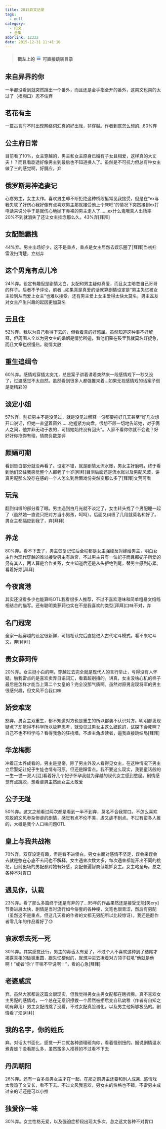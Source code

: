 ```yaml
---
title: 2015弃文记录
tags:
  - null
category:
  - 扫文
  - 合集
abbrlink: 12332
date: 2015-12-31 11:41:10
---
```

<meta name="referrer" content="no-referrer" />

<!-- more -->

> **戳左上的<font color=#3374FF size=5> ≡ </font>可直接跳转目录**

## 来自异界的你
一半都没看到就突然蹿出一个番外，而且还是金手指全开的番外，这爽文也爽的太过了（捂胸口）忍不住弃 ​​​​

## 茗花有主
一篇古言时不时出现网络词汇真的好出戏，非穿越。作者到底怎么想的…80%弃 ​​​​

## 公主府日常
目前看了10%，女主穿越的，男主和女主原身已婚有子女且相爱，这样真的大丈夫！？而且看剧透好像男主到最后也不知道换人了。虽然是不可抗力但总有种女主做了三的感觉啊，好膈应，弃 ​​​​

## 俄罗斯男神追妻记
心疼男主，女主太作。喜欢男主却不断拒绝这种桥段挺常见我接受，但是在“ex与我失联了好伤心我好像有点喜欢男主那就接受他上个床吧”的情况下突然接到ex打电话来说分手于是就伤心地抛下赤裸的男主走人了……ex什么鬼哦真人出场率20%不到就消失了还让女主挂念那么久。43%弃[拜拜] ​​​​

## 女配酷霸拽
44%弃。男主出场好少，这不是重点，重点是女主居然去娱乐圈了[拜拜]当初扫雷没扫清楚，立刻弃 ​​​​

## 这个男鬼有点儿冷
24%弃。设定有趣但是剧情太白，女配和男主疑似真爱，而且女主暗恋自己哥哥的样子。后者不予评论，前者…如果真是真爱的话就算剧情设定是“男主失忆被女主捡到从而爱上女主”也难以接受。还有男主爱上女主爱得太快太莫名，男主盆友对女主产生兴趣的起因更加莫名 ​​​​

## 云且住
52%弃。我以为自己看得下去的，但看着真的好憋屈。虽然知道这种事不好解释，但周围人全以为男女主的婚姻是情势所逼，看他们蒙在鼓里我就莫名好捉急，而且文章也很慢热，剧情太散 ​​​​

## 重生追缉令
60%弃。感情戏穿插太突兀，总是案子讲着讲着突然来一段感情戏下一秒又没了，过渡感觉不太自然。虽然看到很多人都强推来着…如果无视感情戏的话案子倒是挺精彩的 ​​​​

## 淡定小姐
57%弃。别扭男主不是没见过，就是没见过解释一句都要拖好几天甚至“好几次想开口说话，但她一直望着窗外……他握紧方向盘，很想不顾一切地告诉她，对于俩人之间，他并非无动于衷的，可惜她始终没有回头”。人家不看你你就不会说？好好好你拖你有理，情商负数差评 ​​​​

## 颜婳可期
看到告白部分就没再看了。设定不错，就是剧情太流水账，男女主好磨叽，终于看到他们交往我感觉整个人都老了十岁[拜拜]目测后面还是流水账以及男配风波，讲真男配那么没存在感的一个人怎么到后面戏份突然变那么多了[拜拜]文荒可看 ​​​​

## 玩鬼
翻到纠缠的部分看了眼。男主遇到白月光就不淡定了，女主转头找了个男配睡一起了（虽然她一直说只把对方当小男孩，呵呵）。后面又纠缠了几段就莫名和好了。男女主都膈应到我了，弃[拜拜]

## 养龙
80%弃。看不下去了，男主恢复记忆后全程都是女主强硬反对嫁给男主，明白女主作为现代穿越的难以接受男主有后宫，不过男主只有一位妃子而且那妃子所爱的另有其人，两人算是合作关系，女主知道后还是从头拒绝到尾，替男主感到心累。看着好烦[拜拜] ​​​​

## 今夜离港
其实还没看多少也能算吗OTL我看很多人推荐，不过不喜欢港味和简单粗暴文绉绉相结合的描写。还有聪明美萝莉也实在不是我喜欢的类型[拜拜]口味不对，弃 ​​​​

## 名门冠宠
全家一起穿越的设定很新鲜，可惜相认完后直接进入古代宅斗模式。看不来宅斗文，弃[拜拜] ​​​​

## 贵女薛珂传
20%弃。女主挺小白的啊，穿越过去完全就是现代人的言行举止，亏得没有人怀疑。触我雷点的是喜欢卖弄日语词汇，看着超别扭的。讲真，女主没啥心机的样子最后是怎样才能当上第二个女皇的？完全没那气质啊。虽然对原男宠现将军的男主很感兴趣，但文风不合我口味 ​​​​

## 娇妾难宠
怒弃。男女主双重生，都不知道对方也是重生的所以都装不认识对方。明明都发现疑点了却觉得不科学所以放弃思考，就没见过男女主这么蹉跎的，试探下会死啊？自己不也不科学吗？看得我急的狂挠墙，不虐主角虐读者，逼我直接跳结局[拜拜] ​​​​

## 华龙梅影
冲着正太养成看的，男主是皇帝，除了男主外没人看得见女主，在这种情况下男主立后娶妃让妃子生娃也情有可原，但还是踩雷点。我不要这么现实，我要童话般的一生一世一双人[泪]看着好几个妃子怀孕我就为穿越的现代女主感到憋屈。剧情感觉有点跳脱，想看虐男主然而女主太敢爱 ​​​​

## 公子无耻
50%弃。这文之前看过两次都是看到一半不到弃，莫名不合我胃口。不怎么喜欢欢脱的文风参杂惨虐的剧情，感觉有点不伦不类，虐又虐不到点。不过有蛮多人推的，大概是我个人口味问题OTL ​​​​

## 皇上与我共战袍
70%弃。双穿设定有趣，但是看不进傻白。男女主面对感情不坚定，误会来误会去就是憋在心底不去问也不解释，女主遇害次数太多，每次遇害都能开出不同的桃花，目前出场的男配都对她有好感，女配普遍智商低嫉妒女主。女主略圣母。总之各种不对胃口 ​​​​

## 遇见你，认栽
23%弃。看了那么多篇终于还是有弃的了…95年的作品果然还是接受无能[笑cry]节奏进展太快，剧情是当时流行如今俗套的各种梗，文笔也很青涩，然后有男配（虽然这不是重点，但这几天看的作者的文都无男配所以比较惊讶）。我还是翻作者零几年的作品看好了😓 ​​​​

## 哀家想去死一死
30%弃。其实感觉还行，男主的毒舌太有爱了，不过个人不喜欢这种到了结尾才揭露真相的破镜重圆，跟失忆梗似的，就想冲进去揪着对方领子狂吼“他就是他啊！”或者“你丫干嘛不早说啊！”，看的心急[拜拜] ​​​​

## 老婆威武
弃。虽然大家都说这篇文很现实，但我觉得男女主男女配都在瞎折腾。真不喜欢女主男配的感情戏，一个总在无意识撩拨一个居然被拒后变自私幼稚（作者有自知之明有卵用）男主女配线跳了没看，不过女配真脸谱化，以及男主他妈够极品的。剧情看了烦[拜拜] ​​​​

## 我的名字，你的姓氏
弃。对话太书面化，感觉一开口就各种道理砸向你，看着怪别扭的。据说剧情温水煮青蛙？没看那么多，虽然蛮多人推荐的不过看不下去 ​​​​

## 丹凤朝阳
26%弃。还有一百多章男女主才在一起，在那之前男主还要和别人成亲…感情戏太慢热了文又长，看不下去。不过文风我喜欢，男女主的性格也不错，不雷男主成过亲的话还是可以小推 ​​​​

## 独爱你一味
30%弃。女主性格无爱，以及强迫症桥段出现太多次。总之这文各种不对胃口 ​​​​